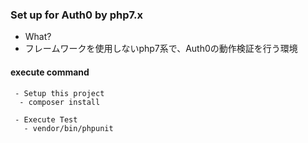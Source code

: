 ### Set up for Auth0 by php7.x
 - What?
 - フレームワークを使用しないphp7系で、Auth0の動作検証を行う環境

#### execute command
```
 - Setup this project
  - composer install

 - Execute Test
   - vendor/bin/phpunit 
```